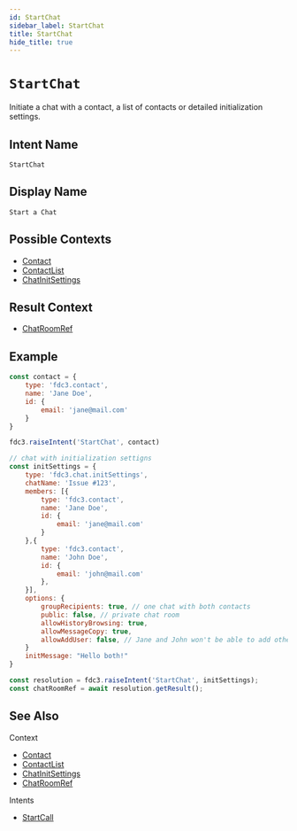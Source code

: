```yaml
---
id: StartChat
sidebar_label: StartChat
title: StartChat
hide_title: true
---
```

# `StartChat`

Initiate a chat with a contact, a list of contacts or detailed initialization settings.

## Intent Name

`StartChat`

## Display Name

`Start a Chat`

## Possible Contexts

* [Contact](../../context/ref/Contact)
* [ContactList](../../context/ref/ContactList)
* [ChatInitSettings](../../context/ref/ChatInitSettings)

## Result Context

* [ChatRoomRef](../../context/ref/ChatRoomRef)
## Example

```js
const contact = {
    type: 'fdc3.contact',
    name: 'Jane Doe',
    id: {
        email: 'jane@mail.com'
    }
}

fdc3.raiseIntent('StartChat', contact)

// chat with initialization settigns
const initSettings = {
    type: 'fdc3.chat.initSettings',
    chatName: 'Issue #123',
    members: [{
        type: 'fdc3.contact',
        name: 'Jane Doe',
        id: {
            email: 'jane@mail.com'
        }
    },{
        type: 'fdc3.contact',
        name: 'John Doe',
        id: {
            email: 'john@mail.com'
        },
    }],
    options: {
        groupRecipients: true, // one chat with both contacts
        public: false, // private chat room
        allowHistoryBrowsing: true,
        allowMessageCopy: true,
        allowAddUser: false, // Jane and John won't be able to add other users to the chat
    }
    initMessage: "Hello both!"
}

const resolution = fdc3.raiseIntent('StartChat', initSettings);
const chatRoomRef = await resolution.getResult();
```

## See Also

Context
- [Contact](../../context/ref/Contact)
- [ContactList](../../context/ref/ContactList)
- [ChatInitSettings](../../context/ref/ChatInitSettings)
- [ChatRoomRef](../../context/ref/ChatRoomRef)

Intents
- [StartCall](StartCall)